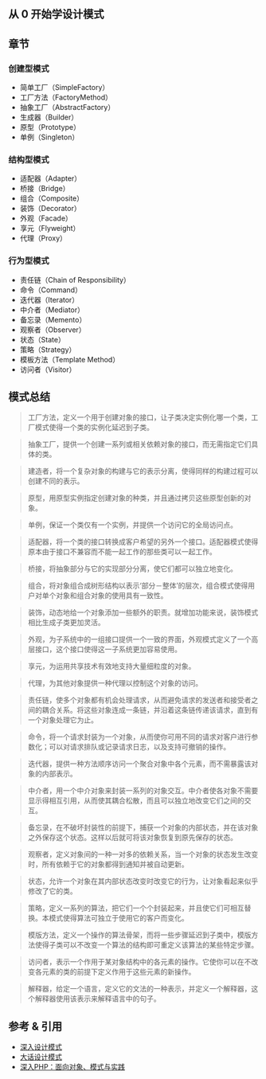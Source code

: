 ## 从 0 开始学设计模式

## 章节
### 创建型模式
- 简单工厂（SimpleFactory）
- 工厂方法（FactoryMethod）
- 抽象工厂（AbstractFactory）
- 生成器（Builder）
- 原型（Prototype）
- 单例（Singleton）

### 结构型模式
- 适配器（Adapter）
- 桥接（Bridge）
- 组合（Composite）
- 装饰（Decorator）
- 外观（Facade）
- 享元（Flyweight）
- 代理（Proxy）

### 行为型模式
- 责任链（Chain of Responsibility）
- 命令（Command）
- 迭代器（Iterator）
- 中介者（Mediator）
- 备忘录（Memento）
- 观察者（Observer）
- 状态（State）
- 策略（Strategy）
- 模板方法（Template Method）
- 访问者（Visitor）

## 模式总结
> 工厂方法，定义一个用于创建对象的接口，让子类决定实例化哪一个类，工厂模式使得一个类的实例化延迟到子类。

> 抽象工厂，提供一个创建一系列或相关依赖对象的接口，而无需指定它们具体的类。

> 建造者，将一个复杂对象的构建与它的表示分离，使得同样的构建过程可以创建不同的表示。

> 原型，用原型实例指定创建对象的种类，并且通过拷贝这些原型创新的对象。

> 单例，保证一个类仅有一个实例，并提供一个访问它的全局访问点。

> 适配器，将一个类的接口转换成客户希望的另外一个接口。适配器模式使得原本由于接口不兼容而不能一起工作的那些类可以一起工作。

> 桥接，将抽象部分与它的实现部分分离，使它们都可以独立地变化。

> 组合，将对象组合成树形结构以表示‘部分－整体’的层次，组合模式使得用户对单个对象和组合对象的使用具有一致性。

> 装饰，动态地给一个对象添加一些额外的职责。就增加功能来说，装饰模式相比生成子类更加灵活。

> 外观，为子系统中的一组接口提供一个一致的界面，外观模式定义了一个高层接口，这个接口使得这一子系统更加容易使用。

> 享元，为运用共享技术有效地支持大量细粒度的对象。

> 代理，为其他对象提供一种代理以控制这个对象的访问。

> 责任链，使多个对象都有机会处理请求，从而避免请求的发送者和接受者之间的耦合关系。将这些对象连成一条链，并沿着这条链传递该请求，直到有一个对象处理它为止。

> 命令，将一个请求封装为一个对象，从而使你可用不同的请求对客户进行参数化；可以对请求排队或记录请求日志，以及支持可撤销的操作。

> 迭代器，提供一种方法顺序访问一个聚合对象中各个元素，而不需暴露该对象的内部表示。

> 中介者，用一个中介对象来封装一系列的对象交互。中介者使各对象不需要显示得相互引用，从而使其耦合松散，而且可以独立地改变它们之间的交互。

> 备忘录，在不破坏封装性的前提下，捕获一个对象的内部状态，并在该对象之外保存这个状态。这样以后就可将该对象恢复到原先保存的状态。

> 观察者，定义对象间的一种一对多的依赖关系，当一个对象的状态发生改变时，所有依赖于它的对象都得到通知并被自动更新。

> 状态，允许一个对象在其内部状态改变时改变它的行为，让对象看起来似乎修改了它的类。

> 策略，定义一系列的算法，把它们一个个封装起来，并且使它们可相互替换。本模式使得算法可独立于使用它的客户而变化。

> 模版方法，定义一个操作的算法骨架，而将一些步骤延迟到子类中，模版方法使得子类可以不改变一个算法的结构即可重定义该算法的某些特定步骤。

> 访问者，表示一个作用于某对象结构中的各元素的操作。它使你可以在不改变各元素的类的前提下定义作用于这些元素的新操作。

> 解释器，给定一个语言，定义它的文法的一种表示，并定义一个解释器，这个解释器使用该表示来解释语言中的句子。

## 参考 & 引用
- [深入设计模式](https://max.book118.com/html/2021/0730/8050073060003126.shtm)
- [大话设计模式](https://item.jd.com/10079261.html)
- [深入PHP：面向对象、模式与实践](https://item.jd.com/10794350.html)